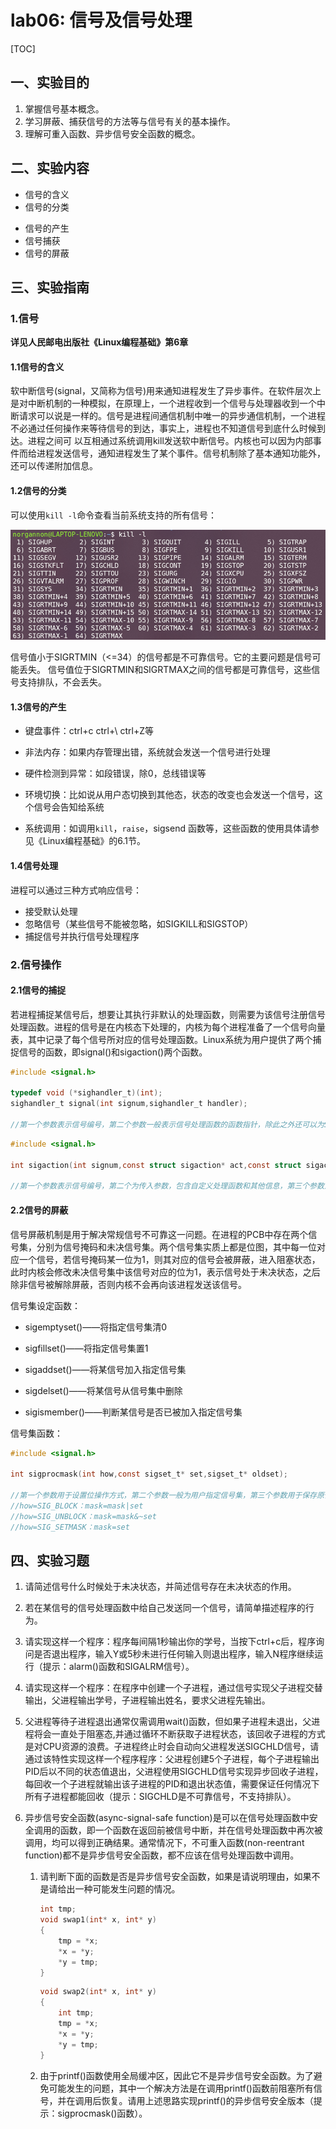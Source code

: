 # lab06: 信号及信号处理

[TOC]

## 一、实验目的

1. 掌握信号基本概念。
2. 学习屏蔽、捕获信号的方法等与信号有关的基本操作。
3. 理解可重入函数、异步信号安全函数的概念。

## 二、实验内容

- 信号的含义
- 信号的分类

* 信号的产生
* 信号捕获
* 信号的屏蔽

## 三、实验指南

### 1.信号

**详见人民邮电出版社《Linux编程基础》第6章**

#### 1.1信号的含义

软中断信号(signal，又简称为信号)用来通知进程发生了异步事件。在软件层次上是对中断机制的一种模拟，在原理上，一个进程收到一个信号与处理器收到一个中断请求可以说是一样的。信号是进程间通信机制中唯一的异步通信机制，一个进程不必通过任何操作来等待信号的到达，事实上，进程也不知道信号到底什么时候到达。进程之间可 以互相通过系统调用kill发送软中断信号。内核也可以因为内部事件而给进程发送信号，通知进程发生了某个事件。信号机制除了基本通知功能外，还可以传递附加信息。

#### 1.2信号的分类

可以使用`kill -l`命令查看当前系统支持的所有信号：

![image-signal](img/signal.png)

信号值小于SIGRTMIN（<=34）的信号都是不可靠信号。它的主要问题是信号可能丢失。 信号值位于SIGRTMIN和SIGRTMAX之间的信号都是可靠信号，这些信号支持排队，不会丢失。

#### 1.3信号的产生

- 键盘事件：ctrl+c  ctrl+\  ctrl+Z等

- 非法内存：如果内存管理出错，系统就会发送一个信号进行处理

- 硬件检测到异常：如段错误，除0，总线错误等

- 环境切换：比如说从用户态切换到其他态，状态的改变也会发送一个信号，这个信号会告知给系统

- 系统调用：如调用`kill`，`raise`，sigsend 函数等，这些函数的使用具体请参见《Linux编程基础》的6.1节。

#### 1.4信号处理

进程可以通过三种方式响应信号：

- 接受默认处理
- 忽略信号（某些信号不能被忽略，如SIGKILL和SIGSTOP）
- 捕捉信号并执行信号处理程序



### 2.信号操作

#### 2.1信号的捕捉

若进程捕捉某信号后，想要让其执行非默认的处理函数，则需要为该信号注册信号处理函数。进程的信号是在内核态下处理的，内核为每个进程准备了一个信号向量表，其中记录了每个信号所对应的信号处理函数。Linux系统为用户提供了两个捕捉信号的函数，即signal()和sigaction()两个函数。

```c
#include <signal.h>

typedef void (*sighandler_t)(int);
sighandler_t signal(int signum,sighandler_t handler);

//第一个参数表示信号编号，第二个参数一般表示信号处理函数的函数指针，除此之外还可以为SIG_IGN和SIG_DEL
```

```c
#include <signal.h>

int sigaction(int signum,const struct sigaction* act,const struct sigaction* oldact);

//第一个参数表示信号编号，第二个为传入参数，包含自定义处理函数和其他信息，第三个参数为传出参数，包含旧处理函数等信息
```

#### 2.2信号的屏蔽

信号屏蔽机制是用于解决常规信号不可靠这一问题。在进程的PCB中存在两个信号集，分别为信号掩码和未决信号集。两个信号集实质上都是位图，其中每一位对应一个信号，若信号掩码某一位为1，则其对应的信号会被屏蔽，进入阻塞状态，此时内核会修改未决信号集中该信号对应的位为1，表示信号处于未决状态，之后除非信号被解除屏蔽，否则内核不会再向该进程发送该信号。

信号集设定函数：

- sigemptyset()——将指定信号集清0

- sigfillset()——将指定信号集置1

- sigaddset()——将某信号加入指定信号集

- sigdelset()——将某信号从信号集中删除

- sigismember()——判断某信号是否已被加入指定信号集

  

信号集函数：

```c
#include <signal.h>

int sigprocmask(int how,const sigset_t* set,sigset_t* oldset);

//第一个参数用于设置位操作方式，第二个参数一般为用户指定信号集，第三个参数用于保存原信号集
//how=SIG_BLOCK：mask=mask|set
//how=SIG_UNBLOCK：mask=mask&~set
//how=SIG_SETMASK：mask=set
```



## 四、实验习题

1. 请简述信号什么时候处于未决状态，并简述信号存在未决状态的作用。

2. 若在某信号的信号处理函数中给自己发送同一个信号，请简单描述程序的行为。

3. 请实现这样一个程序：程序每间隔1秒输出你的学号，当按下ctrl+c后，程序询问是否退出程序，输入Y或5秒未进行任何输入则退出程序，输入N程序继续运行（提示：alarm()函数和SIGALRM信号）。

4. 请实现这样一个程序：在程序中创建一个子进程，通过信号实现父子进程交替输出，父进程输出学号，子进程输出姓名，要求父进程先输出。

5. 父进程等待子进程退出通常仅需调用wait()函数，但如果子进程未退出，父进程将会一直处于阻塞态,并通过循环不断获取子进程状态，该回收子进程的方式是对CPU资源的浪费。子进程终止时会自动向父进程发送SIGCHLD信号，请通过该特性实现这样一个程序程序：父进程创建5个子进程，每个子进程输出PID后以不同的状态值退出，父进程使用SIGCHLD信号实现异步回收子进程，每回收一个子进程就输出该子进程的PID和退出状态值，需要保证任何情况下所有子进程都能回收（提示：SIGCHLD是不可靠信号，不支持排队）。

6. 异步信号安全函数(async-signal-safe function)是可以在信号处理函数中安全调用的函数，即一个函数在返回前被信号中断，并在信号处理函数中再次被调用，均可以得到正确结果。通常情况下，不可重入函数(non-reentrant function)都不是异步信号安全函数，都不应该在信号处理函数中调用。

   1. 请判断下面的函数是否是异步信号安全函数，如果是请说明理由，如果不是请给出一种可能发生问题的情况。

      ```c
      int tmp;
      void swap1(int* x, int* y)
      {
          tmp = *x;
          *x = *y;
          *y = tmp;
      }
      ```

      ```c
      void swap2(int* x, int* y)
      {
          int tmp;
          tmp = *x;
          *x = *y;
          *y = tmp;
      }
      ```

      

   2. 由于printf()函数使用全局缓冲区，因此它不是异步信号安全函数。为了避免可能发生的问题，其中一个解决方法是在调用printf()函数前阻塞所有信号，并在调用后恢复。请用上述思路实现printf()的异步信号安全版本（提示：sigprocmask()函数）。
